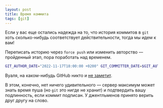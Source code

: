 ```yaml
---
layout: post
title: Время коммита
tags: [git]
---
```

Если у вас еще остались надежда на то, что история коммитов в `git` хоть сколько-нибудь соответствует действительности, тогда мы идем к вам!

Переписать историю через `force push` или изменить авторство — пройденный этап, пора поработать над временем.
```sh
GIT_AUTHOR_DATE="2022-11-17T18:00:00 +0200" GIT_COMMITTER_DATE=$GIT_AUTHOR_DATE git commit -m"weekly update"
```
Вуаля, на каком-нибудь GitHub никто и [не заметит](https://github.com/ov7a/ov7a.github.io/commit/aa0363467e35ae43122619ebb14e7562c5988011). 

В этом, конечно, нет ничего удивительного — сервер максимум может знать время пуша (но `git` это нигде не хранит) и подтвердить вашу подлинность, если коммит подписан. У джентльменов принято верить друг другу на слово.

